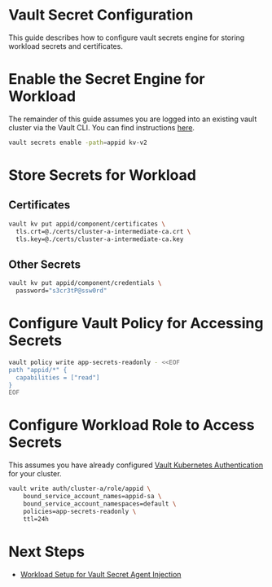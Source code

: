 # Vault Secret Configuration
This guide describes how to configure vault secrets engine for storing workload secrets and  certificates.

# Enable the Secret Engine for Workload
The remainder of this guide assumes you are logged into an existing vault cluster via the Vault CLI. You can find instructions [here](./vault-cluster-setup.md#login-to-vault).

```bash
vault secrets enable -path=appid kv-v2
```

# Store Secrets for Workload

## Certificates
```bash
vault kv put appid/component/certificates \
  tls.crt=@./certs/cluster-a-intermediate-ca.crt \
  tls.key=@./certs/cluster-a-intermediate-ca.key
```

## Other Secrets
```bash
vault kv put appid/component/credentials \
  password="s3cr3tP@ssw0rd"
```

# Configure Vault Policy for Accessing Secrets
```bash
vault policy write app-secrets-readonly - <<EOF
path "appid/*" {
  capabilities = ["read"]
}
EOF
```

# Configure Workload Role to Access Secrets
This assumes you have already configured [Vault Kubernetes Authentication](./vault-kubernetes-authentication.md) for your cluster.

```bash
vault write auth/cluster-a/role/appid \
    bound_service_account_names=appid-sa \
    bound_service_account_namespaces=default \
    policies=app-secrets-readonly \
    ttl=24h
```

# Next Steps

- [Workload Setup for Vault Secret Agent Injection](./workload-vault-secret-setup.md)